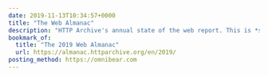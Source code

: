 ```yaml
---
date: 2019-11-13T10:34:57+0000
title: "The Web Almanac"
description: "HTTP Archive's annual state of the web report. This is *super-comprehensive* and is jam-packed with useful information."
bookmark_of:
  title: "The 2019 Web Almanac"
  url: https://almanac.httparchive.org/en/2019/
posting_method: https://omnibear.com
---
```

